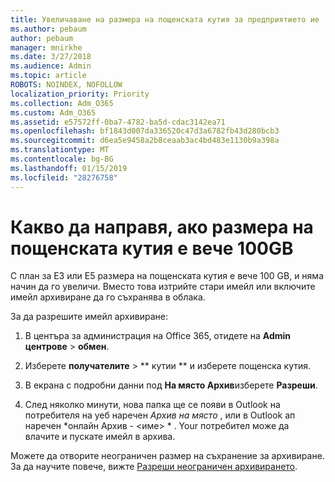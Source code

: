 ```yaml
---
title: Увеличаване на размера на пощенската кутия за предприятието ие
ms.author: pebaum
author: pebaum
manager: mnirkhe
ms.date: 3/27/2018
ms.audience: Admin
ms.topic: article
ROBOTS: NOINDEX, NOFOLLOW
localization_priority: Priority
ms.collection: Adm_O365
ms.custom: Adm_O365
ms.assetid: e57572ff-0ba7-4782-ba5d-cdac3142ea71
ms.openlocfilehash: bf1843d007da336520c47d3a6782fb43d280bcb3
ms.sourcegitcommit: d6ea5e9458a2b8ceaab3ac4bd483e1130b9a398a
ms.translationtype: MT
ms.contentlocale: bg-BG
ms.lasthandoff: 01/15/2019
ms.locfileid: "28276758"
---
```

# <a name="what-to-do-if-your-mailbox-size-is-already-100gb"></a>Какво да направя, ако размера на пощенската кутия е вече 100GB

С план за E3 или Е5 размера на пощенската кутия е вече 100 GB, и няма начин да го увеличи. Вместо това изтрийте стари имейл или включите имейл архивиране да го съхранява в облака. 
  
За да разрешите имейл архивиране:
  
1. В центъра за администрация на Office 365, отидете на **Admin центрове** \> **обмен**. 
    
2. Изберете **получателите** \> ** кутии ** и изберете пощенска кутия. 
    
3. В екрана с подробни данни под **На място Архив**изберете **Разреши**. 
    
4. След няколко минути, нова папка ще се появи в Outlook на потребителя на уеб наречен *Архив на място* , или в Outlook ап наречен *онлайн Архив - \<име\> * . Your потребител може да влачите и пускате имейл в архива. 
    
Можете да отворите неограничен размер на съхранение за архивиране. За да научите повече, вижте [Разреши неограничен архивирането](https://support.office.com/en-us/article/enable-unlimited-archiving-in-office-365-admin-help-e2a789f2-9962-4960-9fd4-a00aa063559e).
  

